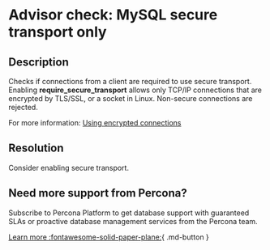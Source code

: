 # Advisor check: MySQL secure transport only

## Description

Checks if connections from a client are required to use secure transport. Enabling **require_secure_transport** allows only TCP/IP connections that are encrypted by TLS/SSL, or a socket in Linux. Non-secure connections are rejected.

For more information: [Using encrypted connections](https://dev.mysql.com/doc/mysql-security-excerpt/8.0/en/using-encrypted-connections.html)

## Resolution

Consider enabling secure transport.

## Need more support from Percona?

Subscribe to Percona Platform to get database support with guaranteed SLAs or proactive database management services from the Percona team.

[Learn more :fontawesome-solid-paper-plane:](https://per.co.na/subscribe){ .md-button }
